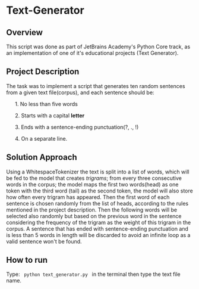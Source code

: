 # Text-Generator

## Overview
<p> This script was done as part of JetBrains Academy's Python Core track, as an implementation of one of
it's educational projects (Text Generator). </p>


## Project Description
</p> The task was to implement a script that generates ten random sentences from a given text file(corpus),
and each sentence should be:
<ol>1. No less than five words</ol>
<ol>2. Starts with a capital <b>letter</b></ol>
<ol>3. Ends with a sentence-ending punctuation(?, ., !)</ol>
<ol>4. On a separate line.</ol> </p>


## Solution Approach
<p> Using a WhitespaceTokenizer the text is split into a list of words, which will be fed to the model that creates <I>trigrams</I>; from every three consecutive words in the corpus; the model maps the first two words(head) as one token with the third word (tail) as the second token, the model will also store how often every trigram has appeared. Then the first word of each sentence is chosen randomly from the list of heads, according to the rules mentioned in the project description. Then the following words will be selected also randomly but based on the previous word in the sentence considering the frequency of the trigram  as the weight of this trigram in the corpus. A sentence that has ended with sentence-ending punctuation and is less than 5 words in length will be discarded to avoid an infinite loop as a valid sentence won't be found. </p>


## How to run
<p>Type: <code> python text_generator.py </code> in the terminal then type the text file name.</p>
